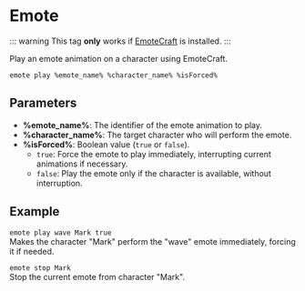 # Emote

::: warning
This tag **only** works if [EmoteCraft](https://modrinth.com/plugin/emotecraft) is installed.
:::

Play an emote animation on a character using EmoteCraft.

`emote play %emote_name% %character_name% %isForced%`

## Parameters

- **%emote_name%**: The identifier of the emote animation to play.
- **%character_name%**: The target character who will perform the emote.
- **%isForced%**: Boolean value (`true` or `false`).
  - `true`: Force the emote to play immediately, interrupting current animations if necessary.
  - `false`: Play the emote only if the character is available, without interruption.

## Example

`emote play wave Mark true`  
Makes the character "Mark" perform the "wave" emote immediately, forcing it if needed.

`emote stop Mark`  
Stop the current emote from character "Mark".
